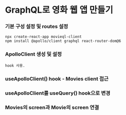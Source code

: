 # GraphQL로 영화 웹 앱 만들기

### 기본 구성 설정 및 routes 설정

    npx create-react-app movieql-client
    npm install @apollo/client graphql react-router-dom@6

### ApolloClient 생성 및 설정

    hook 사용.

### useApolloClient() hook - Movies client 접근

### useApolloClient를 useQuery() hook으로 변경

### Movies의 screen과 Movie의 screen 연결

